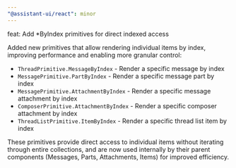 ```yaml
---
"@assistant-ui/react": minor
---
```


feat: Add *ByIndex primitives for direct indexed access

Added new primitives that allow rendering individual items by index, improving performance and enabling more granular control:

- `ThreadPrimitive.MessageByIndex` - Render a specific message by index
- `MessagePrimitive.PartByIndex` - Render a specific message part by index  
- `MessagePrimitive.AttachmentByIndex` - Render a specific message attachment by index
- `ComposerPrimitive.AttachmentByIndex` - Render a specific composer attachment by index
- `ThreadListPrimitive.ItemByIndex` - Render a specific thread list item by index

These primitives provide direct access to individual items without iterating through entire collections, and are now used internally by their parent components (Messages, Parts, Attachments, Items) for improved efficiency.